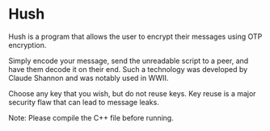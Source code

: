 # Hush
Hush is a program that allows the user to encrypt their messages using OTP encryption. 

Simply encode your message, send the unreadable script to a peer, and have them decode it on their end. Such a technology was developed
by Claude Shannon and was notably used in WWII.

Choose any key that you wish, but do not reuse keys. Key reuse is a major security flaw that can lead to message leaks.

Note: Please compile the C++ file before running.
